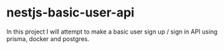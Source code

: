 # nestjs-basic-user-api

In this project I will attempt to make a basic user
sign up / sign in API using prisma, docker and postgres.
